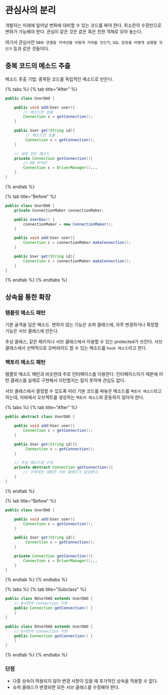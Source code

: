 # 관심사의 분리

개발자는 미래에 일어날 변화에 대비할 수 있는 코드를 짜야 한다. 최소한의 수정만으로 변화가 가능해야 한다. 관심이 같은 것은 같은 혹은 친한 객체로 모아 놓는다. 

여기서 관심사란 `DB와 연결할 커넥션을 어떻게 가져올 것인가`, `SQL 문장을 어떻게 실행할 것인가` 등과 같은 것들이다.

## 중복 코드의 메소드 추출

메소드 추출 기법: 중복된 코드를 독립적인 메소드로 만든다.

{% tabs %}
{% tab title="After" %}
```java
public class UserDAO {

    public void add(User user){
        // 메소드만 호출
        Connection c = getConnection();
    }

    public User get(String id){
         // 메소드만 호출
         Connection c = getConnection();     
    }

    // 새로 만든 메소드
    private Connection getConnection(){
        // DB 커넥션
        Connection c = DriverManager()...
    }
}
```
{% endtab %}

{% tab title="Before" %}
```java
public class UserDAO {
    private ConnectionMaker connectionMaker;

    public UserDao() {
        connectionMaker = new ConnectionMaker();
    }

    public void add(User user){
        Connection c = connectionMaker.makeConnection();
    }

    public User get(String id){
        Connection c = connectionMaker.makeConnection();
    }
}
```
{% endtab %}
{% endtabs %}

## 상속을 통한 확장

### 템플릿 메소드 패턴

기본 골격을 담은 메소드. 변하지 않는 기능은 슈퍼 클래스에, 자주 변경하거나 확장할 기능은 서브 클래스에 만든다. 

추상 클래스, 같은 패키지나 서브 클래스에서 이용할 수 있는 protected가 쓰인다. 서브 클래스에서 선택적으로 오버라이드 할 수 있는 메소드를 `hook 메소드`라고 한다.

### 팩토리 메소드 패턴

템플릿 메소드 패턴과 비슷한데 주로 인터페이스를 이용한다. 인터페이스이기 때문에 어떤 클래스를 실제로 구현해서 리턴할지는 알지 못하며 관심도 없다. 

서브 클래스에서 결정할 수 있도록 미리 기본 코드를 짜놓은 메소드를 `팩토리 메소드`라고 하는데, 자바에서 오브젝트를 생성하는 `팩토리 메소드`와 혼동하지 않아야 한다.

{% tabs %}
{% tab title="After" %}
```java
public abstract class UserDAO {

    public void add(User user){
        Connection c = getConnection();
    }

    public User get(String id){\
         Connection c = getConnection();     
    }

    // 추상 메소드로 수정
    private abstract Connection getConnection(){
        // 구체적인 내용은 서브 클래스가 담당한다.
    }
}
```
{% endtab %}

{% tab title="Before" %}
```java
public class UserDAO {

    public void add(User user){
        Connection c = getConnection();
    }

    public User get(String id){
         Connection c = getConnection();     
    }

    private Connection getConnection(){
        Connection c = DriverManager()...
    }
}
```
{% endtab %}
{% endtabs %}

{% tabs %}
{% tab title="Subclass" %}
```java
public class NUserDAO extends UserDAO {
    // N사만의 connection 구현
    public Connection getConnection() {
    }
}

public class DUserDAO extends UserDAO {
    // D사만의 connection 구현
    public Connection getConnection() {
    }
}
```
{% endtab %}
{% endtabs %}

### 단점

* 다중 상속이 허용되지 않아 변경 사항이 있을 때 추가적인 상속을 적용할 수 없다.
* 슈퍼 클래스가 변경되면 모든 서브 클래스를 수정해야 한다.

